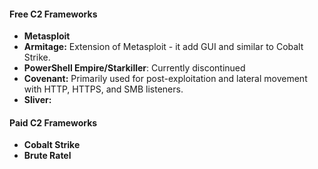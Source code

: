 #### Free C2 Frameworks
- **Metasploit**
- **Armitage:** Extension of Metasploit - it add GUI and similar to Cobalt Strike.
- **PowerShell Empire/Starkiller**: Currently discontinued
- **Covenant:** Primarily used for post-exploitation and lateral movement with HTTP, HTTPS, and SMB listeners.
- **Sliver:** 

#### Paid C2 Frameworks
- **Cobalt Strike** 
- **Brute Ratel**